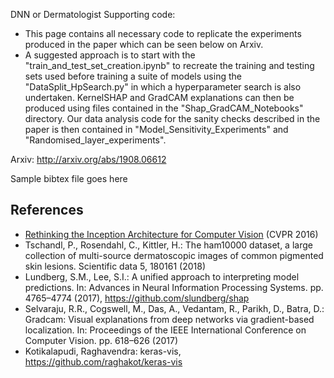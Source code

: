 DNN or Dermatologist Supporting code:
 * This page contains all necessary code to replicate the experiments produced in the paper which can be seen below on Arxiv.
 * A suggested approach is to start with the "train_and_test_set_creation.ipynb" to recreate the training and testing sets used before training a suite of models using the "DataSplit_HpSearch.py" in which a hyperparameter search is also undertaken. KernelSHAP and GradCAM explanations can then be produced using files contained in the "Shap_GradCAM_Notebooks" directory. Our data analysis code for the sanity checks described in the paper is then contained in "Model_Sensitivity_Experiments" and "Randomised_layer_experiments". 


Arxiv: http://arxiv.org/abs/1908.06612

Sample bibtex file goes here 

## References
* [Rethinking the Inception Architecture for Computer Vision](http://arxiv.org/abs/1512.00567) (CVPR 2016)
* Tschandl, P., Rosendahl, C., Kittler, H.: The ham10000 dataset, a large collection of multi-source dermatoscopic images of common pigmented skin lesions. Scientific data 5, 180161 (2018)
* Lundberg, S.M., Lee, S.I.: A unified approach to interpreting model predictions. In: Advances in Neural Information Processing Systems. pp. 4765–4774 (2017), https://github.com/slundberg/shap
* Selvaraju, R.R., Cogswell, M., Das, A., Vedantam, R., Parikh, D., Batra, D.: Gradcam: Visual explanations from deep networks via gradient-based localization. In: Proceedings of the IEEE International Conference on Computer Vision. pp. 618–626 (2017)
* Kotikalapudi, Raghavendra: keras-vis, https://github.com/raghakot/keras-vis
